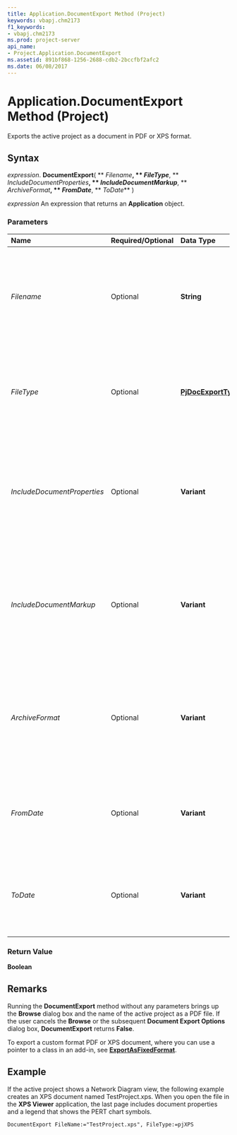 ```yaml
---
title: Application.DocumentExport Method (Project)
keywords: vbapj.chm2173
f1_keywords:
- vbapj.chm2173
ms.prod: project-server
api_name:
- Project.Application.DocumentExport
ms.assetid: 891bf868-1256-2688-cdb2-2bccfbf2afc2
ms.date: 06/08/2017
---
```



# Application.DocumentExport Method (Project)

Exports the active project as a document in PDF or XPS format.


## Syntax

 _expression_. **DocumentExport**( ** _Filename_**, ** _FileType_**, ** _IncludeDocumentProperties_**, ** _IncludeDocumentMarkup_**, ** _ArchiveFormat_**, ** _FromDate_**, ** _ToDate_** )

 _expression_ An expression that returns an **Application** object.


### Parameters



|**Name**|**Required/Optional**|**Data Type**|**Description**|
|:-----|:-----|:-----|:-----|
| _Filename_|Optional|**String**|Specifies the file name of the exported document. The default value is the name of the active project as a PDF file.|
| _FileType_|Optional|**[PjDocExportType](Project.PjDocExportType.md)**|Specifies whether to export the project as a PDF or an XPS document. The default value is  **pjPDF** (0).|
| _IncludeDocumentProperties_|Optional|**Variant**|If  **True** or 1, the last page of the exported document includes some document properties. The default value is **True**.|
| _IncludeDocumentMarkup_|Optional|**Variant**|If  **True** or 1, the last page of the exported document includes a legend of the symbols shown in the view. The default is **True**.|
| _ArchiveFormat_|Optional|**Variant**|If  **True** or 1, exports a PDF document in the ISO 19500-1 compliant (PDF/A) format. The default value is **False**.|
| _FromDate_|Optional|**Variant**|The start date of the range of dates to publish. The default value is the project start date.|
| _ToDate_|Optional|**Variant**|The end date of the range of dates to publish. The default value is the project end date.|

### Return Value

 **Boolean**


## Remarks

Running the  **DocumentExport** method without any parameters brings up the **Browse** dialog box and the name of the active project as a PDF file. If the user cancels the **Browse** or the subsequent **Document Export Options** dialog box, **DocumentExport** returns **False**.

To export a custom format PDF or XPS document, where you can use a pointer to a class in an add-in, see  **[ExportAsFixedFormat](Project.Project.ExportAsFixedFormat.md)**.


## Example

If the active project shows a Network Diagram view, the following example creates an XPS document named TestProject.xps. When you open the file in the  **XPS Viewer** application, the last page includes document properties and a legend that shows the PERT chart symbols.


```
DocumentExport FileName:="TestProject.xps", FileType:=pjXPS
```


